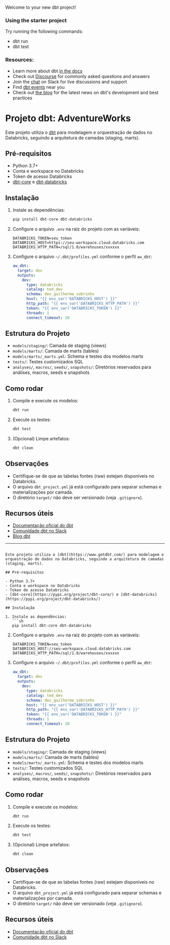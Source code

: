Welcome to your new dbt project!

### Using the starter project

Try running the following commands:
- dbt run
- dbt test


### Resources:
- Learn more about dbt [in the docs](https://docs.getdbt.com/docs/introduction)
- Check out [Discourse](https://discourse.getdbt.com/) for commonly asked questions and answers
- Join the [chat](https://community.getdbt.com/) on Slack for live discussions and support
- Find [dbt events](https://events.getdbt.com) near you
- Check out [the blog](https://blog.getdbt.com/) for the latest news on dbt's development and best practices


# Projeto dbt: AdventureWorks

Este projeto utiliza o [dbt](https://www.getdbt.com/) para modelagem e orquestração de dados no Databricks, seguindo a arquitetura de camadas (staging, marts).

## Pré-requisitos

- Python 3.7+
- Conta e workspace no Databricks
- Token de acesso Databricks
- [dbt-core](https://pypi.org/project/dbt-core/) e [dbt-databricks](https://pypi.org/project/dbt-databricks/)

## Instalação

1. Instale as dependências:
   ```sh
   pip install dbt-core dbt-databricks
   ```

2. Configure o arquivo `.env` na raiz do projeto com as variáveis:
   ```
   DATABRICKS_TOKEN=seu_token
   DATABRICKS_HOST=https://seu-workspace.cloud.databricks.com
   DATABRICKS_HTTP_PATH=/sql/1.0/warehouses/xxxxxx
   ```

3. Configure o arquivo `~/.dbt/profiles.yml` conforme o perfil `aw_dbt`:
   ```yaml
   aw_dbt:
     target: dev
     outputs:
       dev:
         type: databricks
         catalog: ted_dev
         schema: dev_guilherme_sobrinho
         host: "{{ env_var('DATABRICKS_HOST') }}"
         http_path: "{{ env_var('DATABRICKS_HTTP_PATH') }}"
         token: "{{ env_var('DATABRICKS_TOKEN') }}"
         threads: 1
         connect_timeout: 10
   ```

## Estrutura do Projeto

- `models/staging/`: Camada de staging (views)
- `models/marts/`: Camada de marts (tables)
- `models/marts/_marts.yml`: Schema e testes dos modelos marts
- `tests/`: Testes customizados SQL
- `analyses/`, `macros/`, `seeds/`, `snapshots/`: Diretórios reservados para análises, macros, seeds e snapshots

## Como rodar

1. Compile e execute os modelos:
   ```sh
   dbt run
   ```

2. Execute os testes:
   ```sh
   dbt test
   ```

3. (Opcional) Limpe artefatos:
   ```sh
   dbt clean
   ```

## Observações

- Certifique-se de que as tabelas fontes (raw) estejam disponíveis no Databricks.
- O arquivo `dbt_project.yml` já está configurado para separar schemas e materializações por camada.
- O diretório `target/` não deve ser versionado (veja `.gitignore`).

## Recursos úteis

- [Documentação oficial do dbt](https://docs.getdbt.com/docs/introduction)
- [Comunidade dbt no Slack](https://community.getdbt.com/)
- [Blog dbt](https://blog.getdbt.com/)

---
```# Projeto dbt: AdventureWorks

Este projeto utiliza o [dbt](https://www.getdbt.com/) para modelagem e orquestração de dados no Databricks, seguindo a arquitetura de camadas (staging, marts).

## Pré-requisitos

- Python 3.7+
- Conta e workspace no Databricks
- Token de acesso Databricks
- [dbt-core](https://pypi.org/project/dbt-core/) e [dbt-databricks](https://pypi.org/project/dbt-databricks/)

## Instalação

1. Instale as dependências:
   ```sh
   pip install dbt-core dbt-databricks
   ```

2. Configure o arquivo `.env` na raiz do projeto com as variáveis:
   ```
   DATABRICKS_TOKEN=seu_token
   DATABRICKS_HOST://seu-workspace.cloud.databricks.com
   DATABRICKS_HTTP_PATH=/sql/1.0/warehouses/xxxxxx
   ```

3. Configure o arquivo `~/.dbt/profiles.yml` conforme o perfil `aw_dbt`:
   ```yaml
   aw_dbt:
     target: dev
     outputs:
       dev:
         type: databricks
         catalog: ted_dev
         schema: dev_guilherme_sobrinho
         host: "{{ env_var('DATABRICKS_HOST') }}"
         http_path: "{{ env_var('DATABRICKS_HTTP_PATH') }}"
         token: "{{ env_var('DATABRICKS_TOKEN') }}"
         threads: 1
         connect_timeout: 10
   ```

## Estrutura do Projeto

- `models/staging/`: Camada de staging (views)
- `models/marts/`: Camada de marts (tables)
- `models/marts/_marts.yml`: Schema e testes dos modelos marts
- `tests/`: Testes customizados SQL
- `analyses/`, `macros/`, `seeds/`, `snapshots/`: Diretórios reservados para análises, macros, seeds e snapshots

## Como rodar

1. Compile e execute os modelos:
   ```sh
   dbt run
   ```

2. Execute os testes:
   ```sh
   dbt test
   ```

3. (Opcional) Limpe artefatos:
   ```sh
   dbt clean
   ```

## Observações

- Certifique-se de que as tabelas fontes (raw) estejam disponíveis no Databricks.
- O arquivo `dbt_project.yml` já está configurado para separar schemas e materializações por camada.
- O diretório `target/` não deve ser versionado (veja `.gitignore`).

## Recursos úteis

- [Documentação oficial do dbt](https://docs.getdbt.com/docs/introduction)
- [Comunidade dbt no Slack](https://community.getdbt.com/)